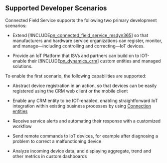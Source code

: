 ## Supported Developer Scenarios

Connected Field Service supports the following two primary development scenarios:  
  
- Extend [!INCLUDE[pn_connected_field_service_msdyn365](../../includes/pn-connected-field-service-msdyn365.md)] so that manufacturers and hardware service organizations can register, monitor, and manage—including controlling and correcting—IoT devices. 
  
- Provide an IoT Platform that ISVs and partners can build on to IOT-enable their [!INCLUDE[pn_dynamics_crm](../../includes/pn-dynamics-crm.md)] custom entities and managed solutions.  
  
 To enable the first scenario, the following capabilities are supported:  
  
- Abstract device registration in an action, so that devices can be easily registered using the CRM web client or the mobile client  
  
- Enable any CRM entity to be IOT-enabled, enabling straightforward IoT integration within existing business processes by using [Connection entities](../../developer/connection-entities.md)  
  
- Receive service alerts and automating their response with a customized workflow  
  
- Send remote commands to IoT devices, for example after diagnosing a problem to correct a malfunctioning device  
  
- Analyze incoming device data, and displaying aggregate, trend and other metrics in custom dashboards  